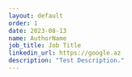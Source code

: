 ```yaml
---
layout: default
order: 1
date: 2023-08-13
name: AuthorName
job_title: Job Title
linkedin_url: https://google.az
description: "Test Description."
---
```

